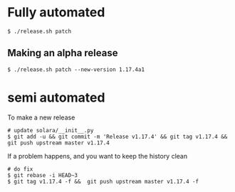 
# Fully automated

    $ ./release.sh patch


## Making an alpha release


    $ ./release.sh patch --new-version 1.17.4a1


# semi automated
To make a new release
```
# update solara/__init__.py
$ git add -u && git commit -m 'Release v1.17.4' && git tag v1.17.4 && git push upstream master v1.17.4
```


If a problem happens, and you want to keep the history clean
```
# do fix
$ git rebase -i HEAD~3
$ git tag v1.17.4 -f &&  git push upstream master v1.17.4 -f
```
